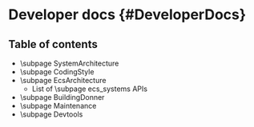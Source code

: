 # Developer docs {#DeveloperDocs}

## Table of contents

- \subpage SystemArchitecture
- \subpage CodingStyle
- \subpage EcsArchitecture
  - List of \subpage ecs_systems APIs
- \subpage BuildingDonner
- \subpage Maintenance
- \subpage Devtools
